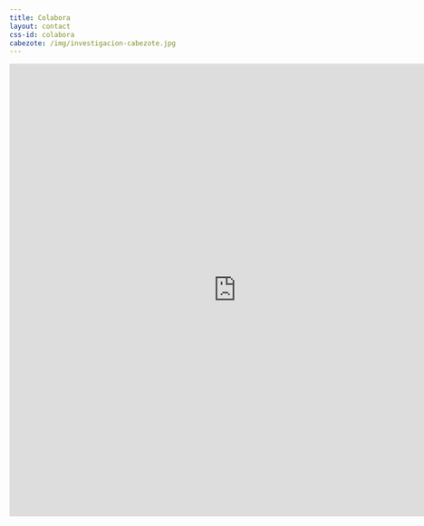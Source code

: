 ```yaml
---
title: Colabora
layout: contact
css-id: colabora
cabezote: /img/investigacion-cabezote.jpg
---
```

<iframe src="https://martinez.typeform.com/to/ABbL1V" width="800" height="800" frameborder="0" marginheight="0" marginwidth="0" align="center">Cargando…</iframe>
